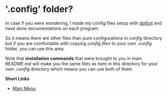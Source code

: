 # '.config' folder?

In case if you were wondering, I made my config files setup with [dotbot](https://github.com/anishathalye/dotbot) and have done documentations on each program.

So it means there are other files than pure configurations in _config_ directory but if you are comfortable with copying _config files_ to your own _.config_ folder, you can use this area.

Note that **installation commands** that were brought to you in main _README.md_ will make you the same files as here in this directory for your own _.config_ directory which means you can use both of them.

**Short Links**

- [Main Menu](https://github.com/mahdymirzade/dotfiles)
